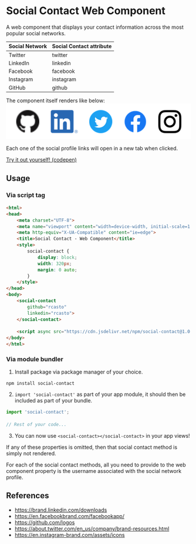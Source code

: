 # Social Contact Web Component
A web component that displays your contact information across the most popular social networks.

| Social Network | Social Contact attribute |
|----------------|--------------------------|
| Twitter        | twitter                  |
| LinkedIn       | linkedin                 |
| Facebook       | facebook                 |
| Instagram      | instagram                |
| GitHub         | github                   |

The component itself renders like below:  
![Social Contact Rendered Screenshot](./images/social-contact-screenshot.png)

Each one of the social profile links will open in a new tab when clicked.

[Try it out yourself! (codepen)](https://codepen.io/rcasto/full/zYvdJqV)

## Usage

### Via script tag
```html
<html>
<head>
    <meta charset="UTF-8">
    <meta name="viewport" content="width=device-width, initial-scale=1.0">
    <meta http-equiv="X-UA-Compatible" content="ie=edge">
    <title>Social Contact - Web Component</title>
    <style>
        social-contact {
            display: block;
            width: 320px;
            margin: 0 auto;
        }
    </style>
</head>
<body>
    <social-contact
        github="rcasto"
        linkedin="rcasto">
    </social-contact>

    <script async src="https://cdn.jsdelivr.net/npm/social-contact@1.0.3/dist/socialcontact.min.js"></script>
</body>
</html>
```

### Via module bundler
1. Install package via package manager of your choice.
```
npm install social-contact
```

2. `import 'social-contact'` as part of your app module, it should then be included as part of your bundle.
```javascript
import 'social-contact';

// Rest of your code...
```

3. You can now use `<social-contact></social-contact>` in your app views!

If any of these properties is omitted, then that social contact method is simply not rendered.

For each of the social contact methods, all you need to provide to the web component property is the username associated with the social network profile.

## References
- https://brand.linkedin.com/downloads
- https://en.facebookbrand.com/facebookapp/
- https://github.com/logos
- https://about.twitter.com/en_us/company/brand-resources.html
- https://en.instagram-brand.com/assets/icons